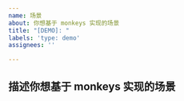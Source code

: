 ```yaml
---
name: 场景
about: 你想基于 monkeys 实现的场景
title: "[DEMO]: "
labels: 'type: demo'
assignees: ''

---
```


## 描述你想基于 monkeys 实现的场景
